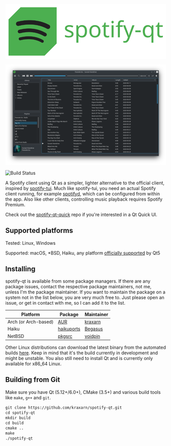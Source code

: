 <p align="center">
    <img src=".github/img/logo.svg"/>
</p>

![spotify-qt with breeze dark](.github/img/spotify-qt.png)

![Build Status](https://github.com/kraxarn/spotify-qt/workflows/CMake/badge.svg)

A Spotify client using Qt as a simpler, lighter alternative to the official client, inspired by [spotify-tui](https://github.com/Rigellute/spotify-tui).
Much like spotify-tui, you need an actual Spotify client running, for example [spotifyd](https://github.com/Spotifyd/spotifyd), which can be configured from within the app. Also like other clients, controlling music playback requires Spotify Premium.

Check out the [spotify-qt-quick](https://github.com/kraxarn/spotify-qt-quick) repo if you're interested in a Qt Quick UI.

## Supported platforms
Tested: Linux, Windows

Supported: macOS, *BSD, Haiku, any platform [officially supported](https://doc.qt.io/qt-5/supported-platforms.html) by Qt5

## Installing
spotify-qt is available from some package managers. If there are any package issues, contact the respective package maintainers, not me, unless I'm the package maintainer.
If you want to maintain the package on a system not in the list below, you are very much free to. Just please open an issue, or get in contact with me, so I can add it to the list.

| Platform | Package | Maintainer |
| -------- | ------- | ---------- |
| Arch (or Arch-based) | [AUR](https://aur.archlinux.org/packages/spotify-qt) | [kraxarn](https://github.com/kraxarn) |
| Haiku | [haikuports](https://github.com/haikuports/haikuports/tree/master/media-sound/spotify_qt) | [Begasus](https://github.com/Begasus) |
| NetBSD | [pkgsrc](https://github.com/NetBSD/pkgsrc/tree/trunk/audio/spotify-qt) | [voidpin](https://github.com/voidpin) |

Other Linux distributions can download the latest binary from the automated builds [here](https://kraxarn.github.io/latest-artifact?owner=kraxarn&repo=spotify-qt).
Keep in mind that it's the build currently in development and might be unstable. You also still need to install Qt and is currently only available for x86_64 Linux.

## Building from Git
Make sure you have Qt (5.12+/6.0+), CMake (3.5+) and various build tools like `make`, `g++` and `git`.
```
git clone https://github.com/kraxarn/spotify-qt.git
cd spotify-qt
mkdir build
cd build
cmake ..
make
./spotify-qt
```